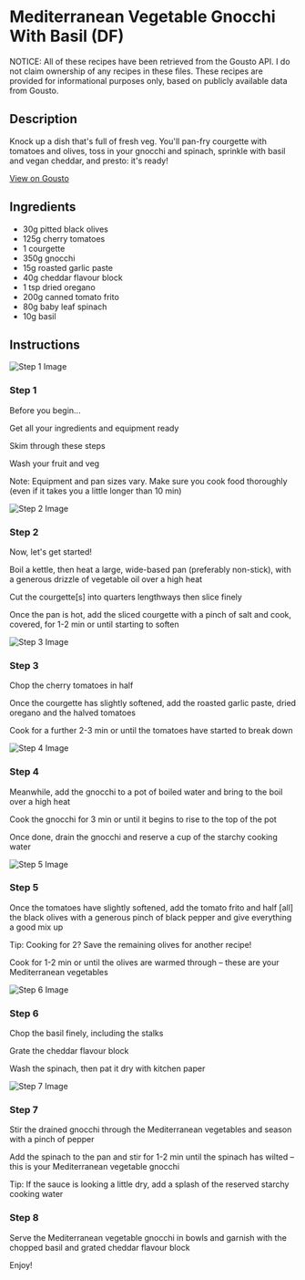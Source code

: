 # Mediterranean Vegetable Gnocchi With Basil (DF)

NOTICE: All of these recipes have been retrieved from the Gousto API. I do not claim ownership of any recipes in these files. These recipes are provided for informational purposes only, based on publicly available data from Gousto.

## Description

Knock up a dish that's full of fresh veg. You'll pan-fry courgette with tomatoes and olives, toss in your gnocchi and spinach, sprinkle with basil and vegan cheddar, and presto: it's ready!

[View on Gousto](https://www.gousto.co.uk/recipes/cookbook/mediterranean-vegetable-gnocchi-with-basil-df)

## Ingredients

- 30g pitted black olives
- 125g cherry tomatoes
- 1 courgette
- 350g gnocchi
- 15g roasted garlic paste
- 40g cheddar flavour block
- 1 tsp dried oregano 
- 200g canned tomato frito
- 80g baby leaf spinach
- 10g basil

## Instructions

![Step 1 Image](https://production-media.gousto.co.uk/cms/recipe-step-image/step-1-1641813329019-x200.jpg)

### Step 1

Before you begin...

Get all your ingredients and equipment ready

Skim through these steps

Wash your fruit and veg

Note: Equipment and pan sizes vary. Make sure you cook food thoroughly (even if it takes you a little longer than 10 min)

![Step 2 Image](https://production-media.gousto.co.uk/cms/recipe-step-image/step-2-1641813332911-x200.jpg)

### Step 2

Now, let's get started!

Boil a kettle, then heat a large, wide-based pan (preferably non-stick), with a generous drizzle of vegetable oil over a high heat

Cut the courgette<span class="text-danger">[s]</span> into quarters lengthways then slice finely

Once the pan is hot, add the sliced courgette with a pinch of salt and cook, covered, for 1-2 min or until starting to soften

![Step 3 Image](https://production-media.gousto.co.uk/cms/recipe-step-image/step-3-1641813335997-x200.jpg)

### Step 3

Chop the cherry tomatoes in half

Once the courgette has slightly softened, add the roasted garlic paste, dried oregano and the halved tomatoes

Cook for a further 2-3 min or until the tomatoes have started to break down

![Step 4 Image](https://production-media.gousto.co.uk/cms/recipe-step-image/step-4-1641813340649-x200.jpg)

### Step 4

Meanwhile, add the gnocchi to a pot of boiled water and bring to the boil over a high heat

Cook the gnocchi for 3 min or until it begins to rise to the top of the pot

Once done, drain the gnocchi and reserve a cup of the starchy cooking water

![Step 5 Image](https://production-media.gousto.co.uk/cms/recipe-step-image/step-5-1641813344584-x200.jpg)

### Step 5

Once the tomatoes have slightly softened, add the tomato frito and half <span class="text-danger">[all]</span> the black olives with a generous pinch of black pepper and give everything a good mix up

Tip: Cooking for 2? Save the remaining olives for another recipe! 

Cook for 1-2 min or until the olives are warmed through – these are your Mediterranean vegetables

![Step 6 Image](https://production-media.gousto.co.uk/cms/recipe-step-image/step-6-1641813348368-x200.jpg)

### Step 6

Chop the basil finely, including the stalks

Grate the cheddar flavour block

Wash the spinach, then pat it dry with kitchen paper

![Step 7 Image](https://production-media.gousto.co.uk/cms/recipe-step-image/step-7-1641813352914-x200.jpg)

### Step 7

Stir the drained gnocchi through the Mediterranean vegetables and season with a pinch of pepper

Add the spinach to the pan and stir for 1-2 min until the spinach has wilted – this is your Mediterranean vegetable gnocchi

Tip: If the sauce is looking a little dry, add a splash of the reserved starchy cooking water

### Step 8

Serve the Mediterranean vegetable gnocchi in bowls and garnish with the chopped basil and grated cheddar flavour block

Enjoy!

